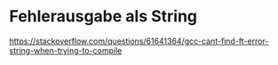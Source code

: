 # Fehlerausgabe als String

https://stackoverflow.com/questions/61641364/gcc-cant-find-ft-error-string-when-trying-to-compile
